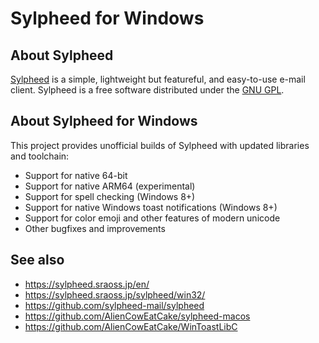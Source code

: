 # Sylpheed for Windows

## About Sylpheed
[Sylpheed](https://sylpheed.sraoss.jp/en/) is a simple, lightweight but featureful, and easy-to-use e-mail client.
Sylpheed is a free software distributed under the [GNU GPL](https://www.gnu.org/licenses/old-licenses/gpl-2.0.html).

## About Sylpheed for Windows
This project provides unofficial builds of Sylpheed with updated libraries and toolchain:
* Support for native 64-bit
* Support for native ARM64 (experimental)
* Support for spell checking (Windows 8+)
* Support for native Windows toast notifications (Windows 8+)
* Support for color emoji and other features of modern unicode
* Other bugfixes and improvements

## See also
* https://sylpheed.sraoss.jp/en/
* https://sylpheed.sraoss.jp/sylpheed/win32/
* https://github.com/sylpheed-mail/sylpheed
* https://github.com/AlienCowEatCake/sylpheed-macos
* https://github.com/AlienCowEatCake/WinToastLibC
